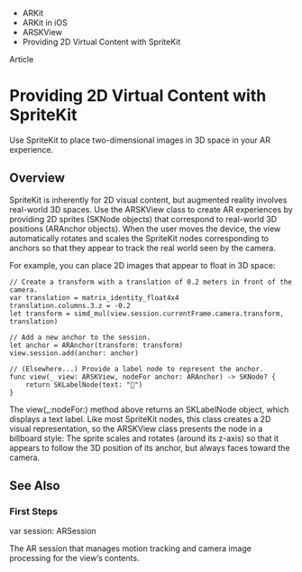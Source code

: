 

- ARKit
- ARKit in iOS
- ARSKView
-  Providing 2D Virtual Content with SpriteKit 

Article

# Providing 2D Virtual Content with SpriteKit

Use SpriteKit to place two-dimensional images in 3D space in your AR experience.

## Overview

SpriteKit is inherently for 2D visual content, but augmented reality involves real-world 3D spaces. Use the ARSKView class to create AR experiences by providing 2D sprites (SKNode objects) that correspond to real-world 3D positions (ARAnchor objects). When the user moves the device, the view automatically rotates and scales the SpriteKit nodes corresponding to anchors so that they appear to track the real world seen by the camera.

For example, you can place 2D images that appear to float in 3D space:

```
// Create a transform with a translation of 0.2 meters in front of the camera.
var translation = matrix_identity_float4x4
translation.columns.3.z = -0.2
let transform = simd_mul(view.session.currentFrame.camera.transform, translation)

// Add a new anchor to the session.
let anchor = ARAnchor(transform: transform)
view.session.add(anchor: anchor)

// (Elsewhere...) Provide a label node to represent the anchor.
func view(_ view: ARSKView, nodeFor anchor: ARAnchor) -> SKNode? {
    return SKLabelNode(text: "👾")
}
```

The view(_:nodeFor:) method above returns an SKLabelNode object, which displays a text label. Like most SpriteKit nodes, this class creates a 2D visual representation, so the ARSKView class presents the node in a billboard style: The sprite scales and rotates (around its z-axis) so that it appears to follow the 3D position of its anchor, but always faces toward the camera.

## See Also

### First Steps

var session: ARSession

The AR session that manages motion tracking and camera image processing for the view’s contents.


